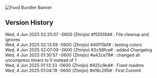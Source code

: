 ![Food Bundler Banner](https://cdn.modrinth.com/data/cached_images/ee2a4924985cf467254013057b89e792cf69a10a.png)
## Version History
Wed, 4 Jun 2025 02:25:07 -0600 (Zhinjio) #f555f84# : File cleanup and ignores<br />
Wed, 4 Jun 2025 02:13:59 -0600 (Zhinjio) #40f15bf# : testing colors<br />
Wed, 4 Jun 2025 02:07:09 -0600 (Zhinjio) #2c59fce# : added Changelog<br />
Wed, 4 Jun 2025 01:30:57 -0600 (Zhinjio) #a42ce79# : changed all uncompress timers to 0 instead of 1<br />
Wed, 4 Jun 2025 01:13:33 -0600 (Zhinjio) #925c9e4# : Fixed readme<br />
Wed, 4 Jun 2025 01:04:19 -0600 (Zhinjio) #e18c295# : First Commit<br />
